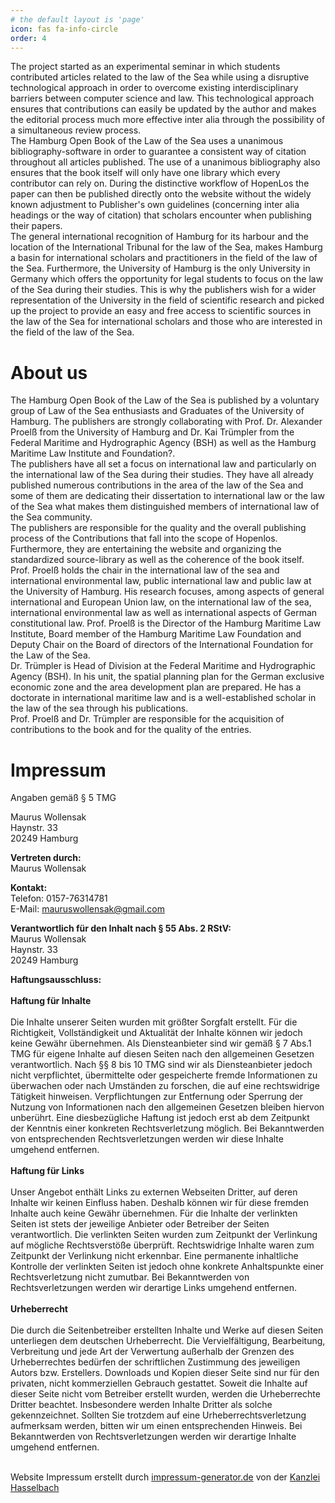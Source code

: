 ```yaml
---
# the default layout is 'page'
icon: fas fa-info-circle
order: 4
---
```


The project started as an experimental seminar in which students contributed articles related to the law of the Sea while using a disruptive technological approach in order to overcome existing interdisciplinary barriers between computer science and law. This technological approach ensures that contributions can easily be updated by the author and makes the editorial process much more effective inter alia through the possibility of a simultaneous review process.<br>
The Hamburg Open Book of the Law of the Sea uses a unanimous bibliography-software in order to guarantee a consistent way of citation throughout all articles published. The use of a unanimous bibliography also ensures that the book itself will only have one library which every contributor can rely on. During the distinctive workflow of HopenLos the paper can then be published directly onto the website without the widely known adjustment to Publisher's own guidelines (concerning inter alia headings or the way of citation) that scholars encounter when publishing their papers.<br>
The general international recognition of Hamburg for its harbour and the location of the International Tribunal for the law of the Sea, makes Hamburg a basin for international scholars and practitioners in the field of the law of the Sea. Furthermore, the University of Hamburg is the only University in Germany which offers the opportunity for legal students to focus on the law of the Sea during their studies. This is why the publishers wish for a wider representation of the University in the field of scientific research and picked up the project to provide an easy and free access to scientific sources in the law of the Sea for international scholars and those who are interested in the field of the law of the Sea.<br>

# About us

The Hamburg Open Book of the Law of the Sea is published by a voluntary group of Law of the Sea enthusiasts and Graduates of the University of Hamburg. The publishers are strongly collaborating with Prof. Dr. Alexander Proelß from the University of Hamburg and Dr. Kai Trümpler from the Federal Maritime and Hydrographic Agency (BSH) as well as the Hamburg Maritime Law Institute and Foundation?.<br>
The publishers have all set a focus on international law and particularly on the international law of the Sea during their studies. They have all already published numerous contributions in the area of the law of the Sea and some of them are dedicating their dissertation to international law or the law of the Sea what makes them distinguished members of international law of the Sea community.<br>
The publishers are responsible for the quality and the overall publishing process of the Contributions that fall into the scope of Hopenlos. Furthermore, they are entertaining the website and organizing the standardized source-library as well as the coherence of the book itself.<br>
Prof. Proelß holds the chair in the international law of the sea and international environmental law, public international law and public law at the University of Hamburg. His research focuses, among aspects of general international and European Union law, on the international law of the sea, international environmental law as well as international aspects of German constitutional law. Prof. Proelß is the Director of the Hamburg Maritime Law Institute, Board member of the Hamburg Maritime Law Foundation and Deputy Chair on the Board of directors of the International Foundation for the Law of the Sea.<br>
Dr. Trümpler is Head of Division at the Federal Maritime and Hydrographic Agency (BSH). In his unit, the spatial planning plan for the German exclusive economic zone and the area development plan are prepared. He has a doctorate in international maritime law and is a well-established scholar in the law of the sea through his publications.<br>
Prof. Proelß and Dr. Trümpler are responsible for the acquisition of contributions to the book and for the quality of the entries.


<div class='impressum'><h1>Impressum</h1><p>Angaben gemäß § 5 TMG</p><p>Maurus Wollensak <br>
Haynstr. 33<br>
20249 Hamburg <br>
</p><p> <strong>Vertreten durch: </strong><br>
Maurus Wollensak<br>
</p><p><strong>Kontakt:</strong> <br>
Telefon: 0157-76314781<br>
E-Mail: <a href='mailto:mauruswollensak@gmail.com'>mauruswollensak@gmail.com</a></<br></p><p><strong>Verantwortlich für den Inhalt nach § 55 Abs. 2 RStV:</strong><br>
Maurus Wollensak <br>
Haynstr. 33<br>
20249 Hamburg <br></p> <p><strong>Haftungsausschluss: </strong><br><br><strong>Haftung für Inhalte</strong><br><br>
Die Inhalte unserer Seiten wurden mit größter Sorgfalt erstellt. Für die Richtigkeit, Vollständigkeit und Aktualität der Inhalte können wir jedoch keine Gewähr übernehmen. Als Diensteanbieter sind wir gemäß § 7 Abs.1 TMG für eigene Inhalte auf diesen Seiten nach den allgemeinen Gesetzen verantwortlich. Nach §§ 8 bis 10 TMG sind wir als Diensteanbieter jedoch nicht verpflichtet, übermittelte oder gespeicherte fremde Informationen zu überwachen oder nach Umständen zu forschen, die auf eine rechtswidrige Tätigkeit hinweisen. Verpflichtungen zur Entfernung oder Sperrung der Nutzung von Informationen nach den allgemeinen Gesetzen bleiben hiervon unberührt. Eine diesbezügliche Haftung ist jedoch erst ab dem Zeitpunkt der Kenntnis einer konkreten Rechtsverletzung möglich. Bei Bekanntwerden von entsprechenden Rechtsverletzungen werden wir diese Inhalte umgehend entfernen.<br><br><strong>Haftung für Links</strong><br><br>
Unser Angebot enthält Links zu externen Webseiten Dritter, auf deren Inhalte wir keinen Einfluss haben. Deshalb können wir für diese fremden Inhalte auch keine Gewähr übernehmen. Für die Inhalte der verlinkten Seiten ist stets der jeweilige Anbieter oder Betreiber der Seiten verantwortlich. Die verlinkten Seiten wurden zum Zeitpunkt der Verlinkung auf mögliche Rechtsverstöße überprüft. Rechtswidrige Inhalte waren zum Zeitpunkt der Verlinkung nicht erkennbar. Eine permanente inhaltliche Kontrolle der verlinkten Seiten ist jedoch ohne konkrete Anhaltspunkte einer Rechtsverletzung nicht zumutbar. Bei Bekanntwerden von Rechtsverletzungen werden wir derartige Links umgehend entfernen.<br><br><strong>Urheberrecht</strong><br><br>
Die durch die Seitenbetreiber erstellten Inhalte und Werke auf diesen Seiten unterliegen dem deutschen Urheberrecht. Die Vervielfältigung, Bearbeitung, Verbreitung und jede Art der Verwertung außerhalb der Grenzen des Urheberrechtes bedürfen der schriftlichen Zustimmung des jeweiligen Autors bzw. Erstellers. Downloads und Kopien dieser Seite sind nur für den privaten, nicht kommerziellen Gebrauch gestattet. Soweit die Inhalte auf dieser Seite nicht vom Betreiber erstellt wurden, werden die Urheberrechte Dritter beachtet. Insbesondere werden Inhalte Dritter als solche gekennzeichnet. Sollten Sie trotzdem auf eine Urheberrechtsverletzung aufmerksam werden, bitten wir um einen entsprechenden Hinweis. Bei Bekanntwerden von Rechtsverletzungen werden wir derartige Inhalte umgehend entfernen.</p><br>
Website Impressum erstellt durch <a href="https://www.impressum-generator.de">impressum-generator.de</a> von der <a href="https://www.kanzlei-hasselbach.de/" rel="nofollow">Kanzlei Hasselbach</a>
</div>